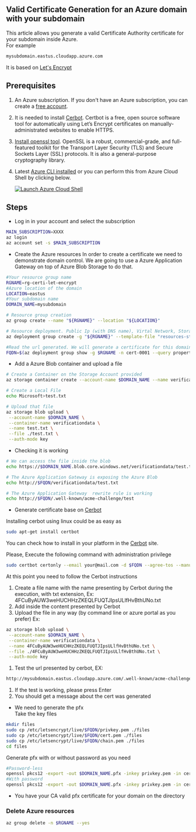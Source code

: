 ## Valid Certificate Generation for an Azure domain with your subdomain

This article allows you generate a valid Certificate Authority certificate for your subdomain inside Azure.  
For example

```bash
mysubdomain.eastus.cloudapp.azure.com
```

It is based on [Let's Encrypt](https://letsencrypt.org/)

## Prerequisites

1. An Azure subscription. If you don't have an Azure subscription, you can create a [free account](https://azure.microsoft.com/free).
1. It is needed to install [Cerbot](https://certbot.eff.org/). Certbot is a free, open source software tool for automatically using Let’s Encrypt certificates on manually-administrated websites to enable HTTPS.
1. [Install openssl tool](https://www.openssl.org/). OpenSSL is a robust, commercial-grade, and full-featured toolkit for the Transport Layer Security (TLS) and Secure Sockets Layer (SSL) protocols. It is also a general-purpose cryptography library.
1. Latest [Azure CLI installed](https://docs.microsoft.com/cli/azure/install-azure-cli?view=azure-cli-latest) or you can perform this from Azure Cloud Shell by clicking below.

   [![Launch Azure Cloud Shell](https://docs.microsoft.com/azure/includes/media/cloud-shell-try-it/launchcloudshell.png)](https://shell.azure.com)

## Steps

- Log in in your account and select the subscription

```bash
MAIN_SUBSCRIPTION=XXXX
az login
az account set -s $MAIN_SUBSCRIPTION
```

- Create the Azure resources
  In order to create a certificate we need to demonstrate domain control.
  We are going to use a Azure Application Gateway on top of Azure Blob Storage to do that.

```bash
#Your resource group name
RGNAME=rg-certi-let-encrypt
#Azure location of the domain
LOCATION=eastus
#Your subdomain name
DOMAIN_NAME=mysubdomain

# Resource group creation
az group create --name "${RGNAME}" --location "${LOCATION}"

# Resource deployment. Public Ip (with DNS name), Virtal Network, Storage Account and Application Gateway
az deployment group create -g "${RGNAME}" --template-file "resources-stamp.json"  --name "cert-0001" --parameters location=$LOCATION subdomainName=$DOMAIN_NAME

#Read the url generated. We will generate a certificate for this domain
FQDN=$(az deployment group show -g $RGNAME -n cert-0001 --query properties.outputs.fqdn.value -o tsv)
```

- Add a Azure Blob container and upload a file

```bash
# Create a Container on the Storage Account provided
az storage container create --account-name $DOMAIN_NAME --name verificationdata --auth-mode login --public-access container

# Create a Local File
echo Microsoft>test.txt

# Upload that file
az storage blob upload \
 --account-name $DOMAIN_NAME \
 --container-name verificationdata \
 --name test.txt \
 --file ./test.txt \
 --auth-mode key

```

- Checking it is working

```bash
# We can access the file inside the blob
echo https://$DOMAIN_NAME.blob.core.windows.net/verificationdata/test.txt

# The Azure Application Gateway is exposing the Azure Blob
echo http://$FQDN/verificationdata/test.txt

# The Azure Application Gateway  rewrite rule is working
echo http://$FQDN/.well-known/acme-challenge/test
```

- Generate certificate base on [Cerbot](https://certbot.eff.org/)

Installing cerbot using linux could be as easy as

```bash
sudo apt-get install certbot
```

You can check how to install in your platform in the [Cerbot](https://certbot.eff.org/) site.

Please, Execute the following command with administration privilege

```bash
sudo certbot certonly --email your@mail.com -d $FQDN --agree-tos --manual
```

At this point you need to follow the Cerbot instructions

1. Create a file name with the name presenting by Cerbot during the execution, with txt extension, Ex: 4FCuByAUW3weHUCHHzZKEQLFUQTJIpsULlfHvBthUNo.txt
1. Add inside the content presented by Cerbot
1. Upload the file in any way (by command line or azure portal as you prefer) Ex:

```bash
az storage blob upload \
 --account-name $DOMAIN_NAME \
 --container-name verificationdata \
 --name 4FCuByAUW3weHUCHHzZKEQLFUQTJIpsULlfHvBthUNo.txt \
 --file ./4FCuByAUW3weHUCHHzZKEQLFUQTJIpsULlfHvBthUNo.txt \
 --auth-mode key
```

1. Test the url presented by cerbot, EX:

```bash
http://mysubdomain.eastus.cloudapp.azure.com/.well-known/acme-challenge/yuV9ui3A1LEdSMpMmxhkapiKRctuL-C0RUp444QjDfs
```

1. If the test is working, please press Enter
1. You should get a message about the cert was generated

- We need to generate the pfx  
  Take the key files

```bash
mkdir files
sudo cp /etc/letsencrypt/live/$FQDN/privkey.pem ./files
sudo cp /etc/letsencrypt/live/$FQDN/cert.pem ./files
sudo cp /etc/letsencrypt/live/$FQDN/chain.pem ./files
cd files
```

Generate pfx with or without password as you need

```bash
#Password-less
openssl pkcs12 -export -out $DOMAIN_NAME.pfx -inkey privkey.pem -in cert.pem -certfile chain.pem -passout pass:
#With password
openssl pkcs12 -export -out $DOMAIN_NAME.pfx -inkey privkey.pem -in cert.pem -certfile chain.pem
```

- You have your CA valid pfx certificate for your domain on the directory

### Delete Azure resources

```bash
az group delete -n $RGNAME --yes

```
